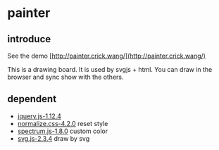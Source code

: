 # painter

## introduce
See the demo [http://painter.crick.wang/](http://painter.crick.wang/)

This is a drawing board. It is used by svgjs + html. 
You can draw in the browser and sync show with the others.

## dependent
- [jquery.js-1.12.4](https://github.com/jquery/jquery) 
- [normalize.css-4.2.0](https://github.com/necolas/normalize.css) reset style
- [spectrum.js-1.8.0](https://github.com/bgrins/spectrum) custom color
- [svg.js-2.3.4](https://github.com/wout/svg.js) draw by svg
